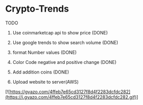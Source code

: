 # Crypto-Trends

TODO

1. Use coinmarketcap api to show price (DONE)

2. Use google trends to show search volume (DONE)

3. format Number values (DONE)

4. Color Code negative and positive change (DONE)

5. Add addition coins (DONE)

6. Upload website to server(AWS)

[![https://gyazo.com/4ffeb7e65cd3127f8d4f2283dcfdc282](https://i.gyazo.com/4ffeb7e65cd3127f8d4f2283dcfdc282.gif)]
